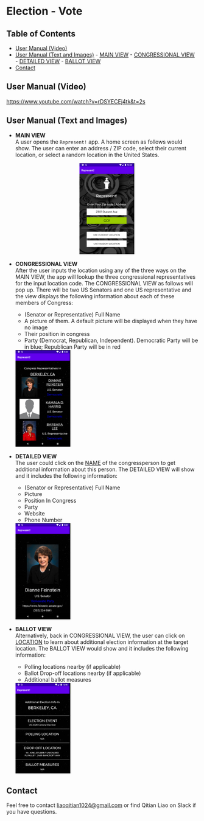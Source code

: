 # Election - Vote

## Table of Contents
  - [User Manual (Video)](#User-Manual-Video)
  - [User Manual (Text and Images)](#User-Manual-Text-and-Images)
      	- [MAIN VIEW](#MAIN-VIEW)
      	- [CONGRESSIONAL VIEW](#CONGRESSIONAL-VIEW)
      	- [DETAILED VIEW](#DETAILED-VIEW)
      	- [BALLOT VIEW](#BALLOT-VIEW)
  - [Contact](#Contact)

## User Manual (Video)
https://www.youtube.com/watch?v=rDSYECEj4tk&t=2s

## User Manual (Text and Images)

- **MAIN VIEW**  
  A user opens the `Represent!` app. A home screen as follows would show. The user can enter an address / ZIP code, select their current location, or select a random location in the United States.  
  <center><img width = 30% height = auto src = "images/mainView.png"></center>

- **CONGRESSIONAL VIEW**  
	After the user inputs the location using any of the three ways on the MAIN VIEW, the app will lookup the three congressional representatives for the input location code. The CONGRESSIONAL VIEW as follows will pop up. There will be two US Senators and one US representative and the view displays the following information about each of these members of Congress:
	- (Senator or Representative) Full Name
	- A picture of them. A default picture will be displayed when they have no image
	- Their position in congress
	- Party (Democrat, Republican, Independent). Democratic Party will be in blue; Republican Party will be in red  
	  
	<img width = 30% height = auto src = "images/congressionalView.png">
	
- **DETAILED VIEW**  
	The user could click on the <ins>NAME</ins> of the congressperson to get additional information about this person. The DETAILED VIEW will show and it includes the following information:
	- (Senator or Representative) Full Name
	- Picture
	- Position In Congress
	- Party
	- Website 
	- Phone Number  
	
	<img width = 30% height = auto src = "images/detailedView.png">
	
- **BALLOT VIEW**  
	Alternatively, back in CONGRESSIONAL VIEW, the user can click on <ins>LOCATION</ins> to learn about additional election information at the target location. The BALLOT VIEW would show and it includes the following information:
	- Polling locations nearby (if applicable)
	- Ballot Drop-off locations nearby (if applicable)
	- Additional ballot measures

	<img width = 30% height = auto src = "images/ballotView.png">

## Contact
Feel free to contact liaoqitian1024@gmail.com or find Qitian Liao on Slack if you have questions.
